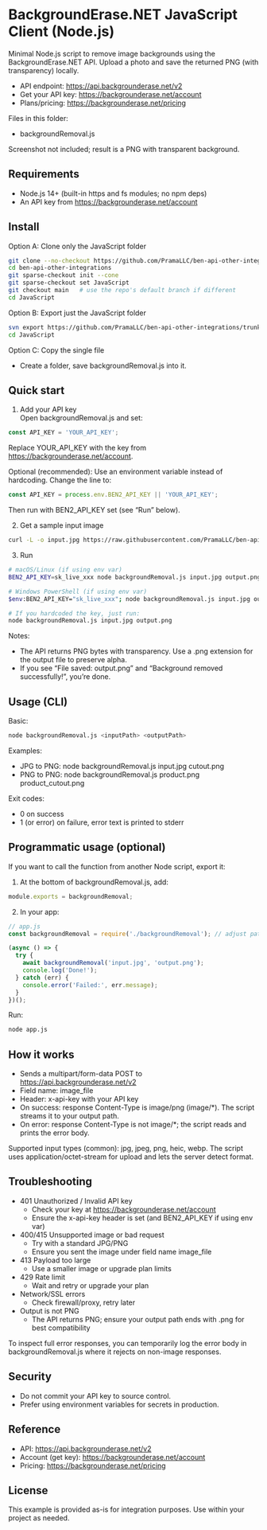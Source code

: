 # BackgroundErase.NET JavaScript Client (Node.js)

Minimal Node.js script to remove image backgrounds using the BackgroundErase.NET API. Upload a photo and save the returned PNG (with transparency) locally.

- API endpoint: https://api.backgrounderase.net/v2
- Get your API key: https://backgrounderase.net/account
- Plans/pricing: https://backgrounderase.net/pricing

Files in this folder:
- backgroundRemoval.js

Screenshot not included; result is a PNG with transparent background.

## Requirements

- Node.js 14+ (built-in https and fs modules; no npm deps)
- An API key from https://backgrounderase.net/account

## Install

Option A: Clone only the JavaScript folder
```bash
git clone --no-checkout https://github.com/PramaLLC/ben-api-other-integrations.git
cd ben-api-other-integrations
git sparse-checkout init --cone
git sparse-checkout set JavaScript
git checkout main   # use the repo's default branch if different
cd JavaScript
```

Option B: Export just the JavaScript folder
```bash
svn export https://github.com/PramaLLC/ben-api-other-integrations/trunk/JavaScript
cd JavaScript
```

Option C: Copy the single file
- Create a folder, save backgroundRemoval.js into it.

## Quick start

1) Add your API key  
Open backgroundRemoval.js and set:
```js
const API_KEY = 'YOUR_API_KEY';
```
Replace YOUR_API_KEY with the key from https://backgrounderase.net/account.

Optional (recommended): Use an environment variable instead of hardcoding. Change the line to:
```js
const API_KEY = process.env.BEN2_API_KEY || 'YOUR_API_KEY';
```
Then run with BEN2_API_KEY set (see “Run” below).

2) Get a sample input image
```bash
curl -L -o input.jpg https://raw.githubusercontent.com/PramaLLC/ben-api-other-integrations/main/input.jpg
```

3) Run
```bash
# macOS/Linux (if using env var)
BEN2_API_KEY=sk_live_xxx node backgroundRemoval.js input.jpg output.png

# Windows PowerShell (if using env var)
$env:BEN2_API_KEY="sk_live_xxx"; node backgroundRemoval.js input.jpg output.png

# If you hardcoded the key, just run:
node backgroundRemoval.js input.jpg output.png
```

Notes:
- The API returns PNG bytes with transparency. Use a .png extension for the output file to preserve alpha.
- If you see “File saved: output.png” and “Background removed successfully!”, you’re done.

## Usage (CLI)

Basic:
```bash
node backgroundRemoval.js <inputPath> <outputPath>
```
Examples:
- JPG to PNG: node backgroundRemoval.js input.jpg cutout.png
- PNG to PNG: node backgroundRemoval.js product.png product_cutout.png

Exit codes:
- 0 on success
- 1 (or error) on failure, error text is printed to stderr

## Programmatic usage (optional)

If you want to call the function from another Node script, export it:

1) At the bottom of backgroundRemoval.js, add:
```js
module.exports = backgroundRemoval;
```

2) In your app:
```js
// app.js
const backgroundRemoval = require('./backgroundRemoval'); // adjust path if needed

(async () => {
  try {
    await backgroundRemoval('input.jpg', 'output.png');
    console.log('Done!');
  } catch (err) {
    console.error('Failed:', err.message);
  }
})();
```

Run:
```bash
node app.js
```

## How it works

- Sends a multipart/form-data POST to https://api.backgrounderase.net/v2
- Field name: image_file
- Header: x-api-key with your API key
- On success: response Content-Type is image/png (image/*). The script streams it to your output path.
- On error: response Content-Type is not image/*; the script reads and prints the error body.

Supported input types (common): jpg, jpeg, png, heic, webp. The script uses application/octet-stream for upload and lets the server detect format.

## Troubleshooting

- 401 Unauthorized / Invalid API key
  - Check your key at https://backgrounderase.net/account
  - Ensure the x-api-key header is set (and BEN2_API_KEY if using env var)
- 400/415 Unsupported image or bad request
  - Try with a standard JPG/PNG
  - Ensure you sent the image under field name image_file
- 413 Payload too large
  - Use a smaller image or upgrade plan limits
- 429 Rate limit
  - Wait and retry or upgrade your plan
- Network/SSL errors
  - Check firewall/proxy, retry later
- Output is not PNG
  - The API returns PNG; ensure your output path ends with .png for best compatibility

To inspect full error responses, you can temporarily log the error body in backgroundRemoval.js where it rejects on non-image responses.

## Security

- Do not commit your API key to source control.
- Prefer using environment variables for secrets in production.

## Reference

- API: https://api.backgrounderase.net/v2
- Account (get key): https://backgrounderase.net/account
- Pricing: https://backgrounderase.net/pricing

## License

This example is provided as-is for integration purposes. Use within your project as needed.